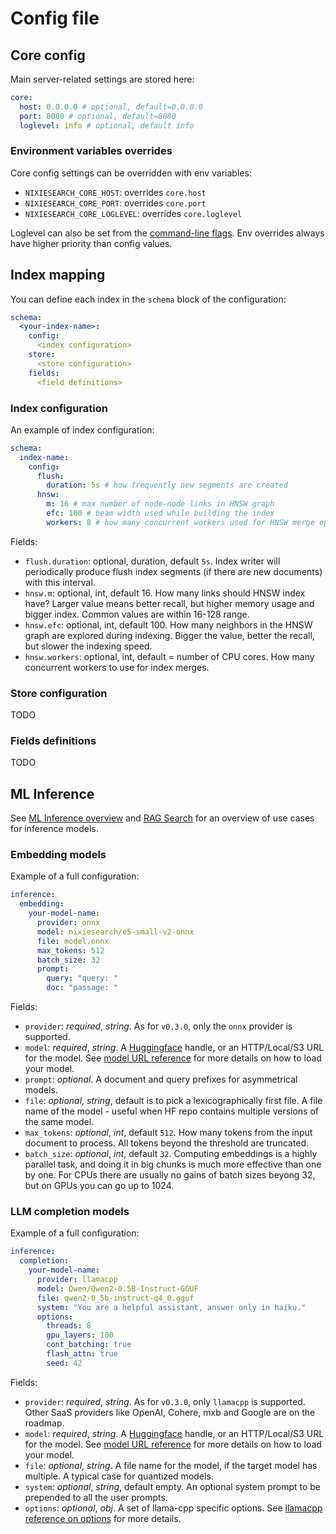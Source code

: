 # Config file

## Core config

Main server-related settings are stored here:

```yaml
core:
  host: 0.0.0.0 # optional, default=0.0.0.0
  port: 8080 # optional, default=8080
  loglevel: info # optional, default info
```

### Environment variables overrides

Core config settings can be overridden with env variables:

* `NIXIESEARCH_CORE_HOST`: overrides `core.host` 
* `NIXIESEARCH_CORE_PORT`: overrides `core.port`
* `NIXIESEARCH_CORE_LOGLEVEL`: overrides `core.loglevel`

Loglevel can also be set from the [command-line flags](../reference/cli/standalone.md). Env overrides always have higher priority than config values.

## Index mapping

You can define each index in the `schema` block of the configuration:

```yaml
schema:
  <your-index-name>:
    config:
      <index configuration>
    store:
      <store configuration>
    fields:
      <field definitions>
```

### Index configuration

An example of index configuration:

```yaml
schema:
  index-name:
    config:
      flush:
        duration: 5s # how frequently new segments are created
      hnsw:
        m: 16 # max number of node-node links in HNSW graph
        efc: 100 # beam width used while building the index
        workers: 8 # how many concurrent workers used for HNSW merge ops
```

Fields:

* `flush.duration`: optional, duration, default `5s`. Index writer will periodically produce flush index segments (if there are new documents) with this interval.
* `hnsw.m`: optional, int, default 16. How many links should HNSW index have? Larger value means better recall, but higher memory usage and bigger index. Common values are within 16-128 range.
* `hnsw.efc`: optional, int, default 100. How many neighbors in the HNSW graph are explored during indexing. Bigger the value, better the recall, but slower the indexing speed.
* `hnsw.workers`: optional, int, default = number of CPU cores. How many concurrent workers to use for index merges.

### Store configuration

TODO

### Fields definitions

TODO

## ML Inference

See [ML Inference overview](../features/inference/overview.md) and [RAG Search](../features/search/rag.md) for an overview of use cases for inference models.

### Embedding models

Example of a full configuration:

```yaml
inference:
  embedding:
    your-model-name:
      provider: onnx
      model: nixiesearch/e5-small-v2-onnx
      file: model.onnx
      max_tokens: 512
      batch_size: 32
      prompt:
        query: "query: "
        doc: "passage: "
```

Fields:

* `provider`: *required*, *string*. As for `v0.3.0`, only the `onnx` provider is supported.
* `model`: *required*, *string*. A [Huggingface](https://huggingface.co/models) handle, or an HTTP/Local/S3 URL for the model. See [model URL reference](url.md) for more details on how to load your model.
* `prompt`: *optional*. A document and query prefixes for asymmetrical models.
* `file`: *optional*, *string*, default is to pick a lexicographically first file. A file name of the model - useful when HF repo contains multiple versions of the same model.
* `max_tokens`: *optional*, *int*, default `512`. How many tokens from the input document to process. All tokens beyond the threshold are truncated.
* `batch_size`: *optional*, *int*, default `32`. Computing embeddings is a highly parallel task, and doing it in big chunks is much more effective than one by one. For CPUs there are usually no gains of batch sizes beyong 32, but on GPUs you can go up to 1024.

### LLM completion models

Example of a full configuration:

```yaml
inference:
  completion:
    your-model-name:
      provider: llamacpp
      model: Qwen/Qwen2-0.5B-Instruct-GGUF
      file: qwen2-0_5b-instruct-q4_0.gguf
      system: "You are a helpful assistant, answer only in haiku."
      options:
        threads: 8
        gpu_layers: 100
        cont_batching: true
        flash_attn: true
        seed: 42
```

Fields:

* `provider`: *required*, *string*. As for `v0.3.0`, only `llamacpp` is supported. Other SaaS providers like OpenAI, Cohere, mxb and Google are on the roadmap.
* `model`: *required*, *string*. A [Huggingface](https://huggingface.co/models) handle, or an HTTP/Local/S3 URL for the model. See [model URL reference](url.md) for more details on how to load your model.
* `file`: *optional*, *string*. A file name for the model, if the target model has multiple. A typical case for quantized models.
* `system`: *optional*, *string*, default empty. An optional system prompt to be prepended to all the user prompts.
* `options`: *optional*, *obj*. A set of llama-cpp specific options. See [llamacpp reference on options](https://github.com/ggerganov/llama.cpp/blob/master/examples/main/README.md) for more details.

